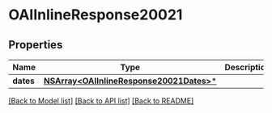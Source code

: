 # OAIInlineResponse20021

## Properties
Name | Type | Description | Notes
------------ | ------------- | ------------- | -------------
**dates** | [**NSArray&lt;OAIInlineResponse20021Dates&gt;***](OAIInlineResponse20021Dates.md) |  | [optional] 

[[Back to Model list]](../README.md#documentation-for-models) [[Back to API list]](../README.md#documentation-for-api-endpoints) [[Back to README]](../README.md)


